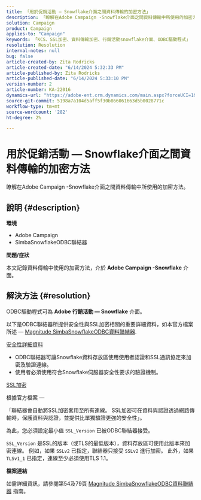 ```yaml
---
title: 「用於促銷活動 — Snowflake介面之間資料傳輸的加密方法」
description: 「瞭解在Adobe Campaign -Snowflake介面之間資料傳輸中所使用的加密方法。」
solution: Campaign
product: Campaign
applies-to: "Campaign"
keywords: 「KCS、SSL加密、資料傳輸加密、行銷活動snowflake介面、ODBC驅動程式」
resolution: Resolution
internal-notes: null
bug: false
article-created-by: Zita Rodricks
article-created-date: "6/14/2024 5:32:33 PM"
article-published-by: Zita Rodricks
article-published-date: "6/14/2024 5:33:10 PM"
version-number: 2
article-number: KA-22016
dynamics-url: "https://adobe-ent.crm.dynamics.com/main.aspx?forceUCI=1&pagetype=entityrecord&etn=knowledgearticle&id=2cfc4112-742a-ef11-840a-002248084fbb"
source-git-commit: 5198a7a104d5aff5f30b866061663d5b0028771c
workflow-type: tm+mt
source-wordcount: '282'
ht-degree: 2%

---
```


# 用於促銷活動 — Snowflake介面之間資料傳輸的加密方法


瞭解在Adobe Campaign -Snowflake介面之間資料傳輸中所使用的加密方法。

## 說明 {#description}


<b>環境</b>

- Adobe Campaign
- SimbaSnowflakeODBC聯結器


<b>問題/症狀</b>

本文記錄資料傳輸中使用的加密方法，介於 <b>Adobe Campaign -Snowflake</b> 介面。


## 解決方法 {#resolution}


ODBC驅動程式可為 <b>Adobe</b> <b>行銷活動 — Snowflake</b> 介面。

以下是ODBC聯結器所提供安全性與SSL加密相關的重要詳細資料，如本官方檔案所述 —  [Magnitude SimbaSnowflakeODBC資料聯結器](https://docs.posit.co/drivers/1.8.0/pdf/Simba%20Snowflake%20ODBC%20Connector%20Install%20and%20Configuration%20Guide.pdf).

<u>安全性詳細資料</u>

- ODBC聯結器可讓Snowflake資料存放區使用使用者認證和SSL通訊協定來加密及驗證連線。
- 使用者必須使用符合Snowflake伺服器安全性要求的驗證機制。


<u>SSL加密</u>

根據官方檔案 — 

「聯結器會自動將SSL加密套用至所有連線。 SSL加密可在資料與認證透過網路傳輸時，保護資料與認證，並提供比單獨驗證更強的安全性」。

為此，您必須設定最小值 `SSL_Version` 已被ODBC聯結器接受。

`SSL_Version` 是SSL的版本（或TLS的最低版本），資料存放區可使用此版本來加密連線。 例如，如果 `SSLv2` 已指定，聯結器只接受 `SSLv2` 進行加密。 此外，如果 `TLSv1_1` 已指定，連線至少必須使用TLS 1.1。

<b>檔案連結</b>

如需詳細資訊，請參閱第54及79頁 [Magnitude SimbaSnowflakeODBC資料聯結器](https://docs.posit.co/drivers/1.8.0/pdf/Simba%20Snowflake%20ODBC%20Connector%20Install%20and%20Configuration%20Guide.pdf) 指南。
